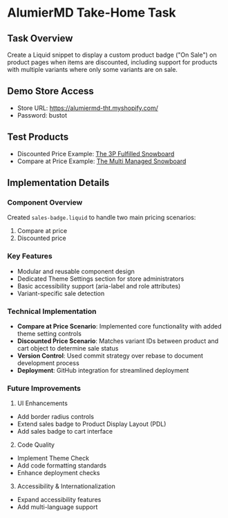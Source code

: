 # AlumierMD Take-Home Task

## Task Overview
Create a Liquid snippet to display a custom product badge ("On Sale") on product pages when items are discounted, including support for products with multiple variants where only some variants are on sale.

## Demo Store Access
- Store URL: https://alumiermd-tht.myshopify.com/
- Password: bustot

## Test Products
- Discounted Price Example: [The 3P Fulfilled Snowboard](https://alumiermd-tht.myshopify.com/products/the-3p-fulfilled-snowboard?variant=50337148436810)
- Compare at Price Example: [The Multi Managed Snowboard](https://alumiermd-tht.myshopify.com/products/the-multi-managed-snowboard?variant=50335187763530)

## Implementation Details

### Component Overview
Created `sales-badge.liquid` to handle two main pricing scenarios:
1. Compare at price
2. Discounted price

### Key Features
- Modular and reusable component design
- Dedicated Theme Settings section for store administrators
- Basic accessibility support (aria-label and role attributes)
- Variant-specific sale detection

### Technical Implementation
- **Compare at Price Scenario**: Implemented core functionality with added theme setting controls
- **Discounted Price Scenario**: Matches variant IDs between product and cart object to determine sale status
- **Version Control**: Used commit strategy over rebase to document development process
- **Deployment**: GitHub integration for streamlined deployment

### Future Improvements
1. UI Enhancements
  - Add border radius controls
  - Extend sales badge to Product Display Layout (PDL)
  - Add sales badge to cart interface

2. Code Quality
  - Implement Theme Check
  - Add code formatting standards
  - Enhance deployment checks

3. Accessibility & Internationalization
  - Expand accessibility features
  - Add multi-language support
